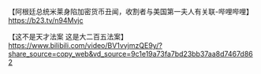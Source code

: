 【阿根廷总统米莱身陷加密货币丑闻，收割者与美国第一夫人有关联-哔哩哔哩】 https://b23.tv/n94Mvjc

【这不是天才法案 这是大二百五法案】 https://www.bilibili.com/video/BV1vvjmzQE9y/?share_source=copy_web&vd_source=9c1e19a73fa7bd23bb37aa8d7467d862



